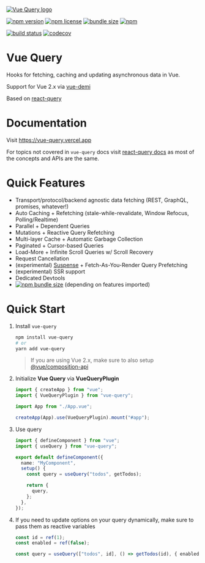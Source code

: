 [![Vue Query logo](./media/vue-query.png)](https://damianosipiuk.github.io/vue-query/)

[![npm version](https://img.shields.io/npm/v/vue-query)](https://www.npmjs.com/package/vue-query)
[![npm license](https://img.shields.io/npm/l/vue-query)](https://github.com/DamianOsipiuk/vue-query/blob/main/LICENSE)
[![bundle size](https://img.shields.io/bundlephobia/minzip/vue-query)](https://bundlephobia.com/result?p=vue-query)
[![npm](https://img.shields.io/npm/dm/vue-query)](https://www.npmjs.com/package/vue-query)

[![build status](https://img.shields.io/github/workflow/status/DamianOsipiuk/vue-query/CI/main)](https://github.com/DamianOsipiuk/vue-query/actions/workflows/ci.yml?query=branch%3Amain)
[![codecov](https://codecov.io/gh/DamianOsipiuk/vue-query/branch/main/graph/badge.svg?token=X8FK0O5CTG)](https://codecov.io/gh/DamianOsipiuk/vue-query)

# Vue Query

Hooks for fetching, caching and updating asynchronous data in Vue.

Support for Vue 2.x via [vue-demi](https://github.com/vueuse/vue-demi)

Based on [react-query](https://github.com/tannerlinsley/react-query)

# Documentation

Visit https://vue-query.vercel.app

For topics not covered in `vue-query` docs visit [react-query docs](https://react-query.tanstack.com/reference/useQuery) as most of the concepts and APIs are the same.

# Quick Features

- Transport/protocol/backend agnostic data fetching (REST, GraphQL, promises, whatever!)
- Auto Caching + Refetching (stale-while-revalidate, Window Refocus, Polling/Realtime)
- Parallel + Dependent Queries
- Mutations + Reactive Query Refetching
- Multi-layer Cache + Automatic Garbage Collection
- Paginated + Cursor-based Queries
- Load-More + Infinite Scroll Queries w/ Scroll Recovery
- Request Cancellation
- (experimental) [Suspense](https://v3.vuejs.org/guide/migration/suspense.html#introduction) + Fetch-As-You-Render Query Prefetching
- (experimental) SSR support
- Dedicated Devtools
- [![npm bundle size](https://img.shields.io/bundlephobia/minzip/vue-query)](https://bundlephobia.com/result?p=vue-query) (depending on features imported)

# Quick Start

1. Install `vue-query`
    ```bash
    npm install vue-query
    # or
    yarn add vue-query
    ```

    > If you are using Vue 2.x, make sure to also setup [@vue/composition-api](https://github.com/vuejs/composition-api)

2. Initialize **Vue Query** via **VueQueryPlugin**

   ```ts
   import { createApp } from "vue";
   import { VueQueryPlugin } from "vue-query";

   import App from "./App.vue";

   createApp(App).use(VueQueryPlugin).mount("#app");
   ```

3. Use query

   ```ts
   import { defineComponent } from "vue";
   import { useQuery } from "vue-query";

   export default defineComponent({
     name: "MyComponent",
     setup() {
       const query = useQuery("todos", getTodos);

       return {
         query,
       };
     },
   });
   ```

4. If you need to update options on your query dynamically, make sure to pass them as reactive variables

   ```ts
   const id = ref(1);
   const enabled = ref(false);

   const query = useQuery(["todos", id], () => getTodos(id), { enabled });
   ```
